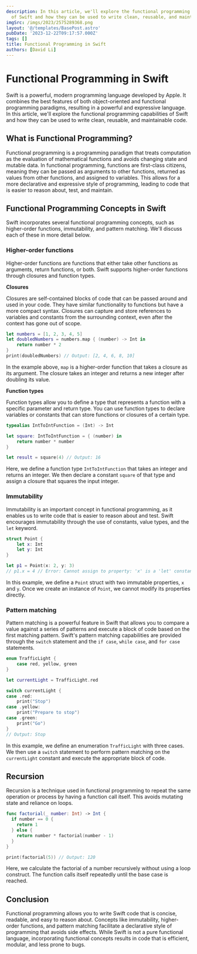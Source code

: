 ```yaml
---
description: In this article, we'll explore the functional programming capabilities
  of Swift and how they can be used to write clean, reusable, and maintainable code
imgSrc: /imgs/2023/2575289368.png
layout: '@/templates/BasePost.astro'
pubDate: '2023-12-22T09:17:57.000Z'
tags: []
title: Functional Programming in Swift
authors: [David Li]
---
```


# Functional Programming in Swift

Swift is a powerful, modern programming language developed by Apple. It combines the best features of both object-oriented and functional programming paradigms, resulting in a powerful and expressive language. In this article, we'll explore the functional programming capabilities of Swift and how they can be used to write clean, reusable, and maintainable code.

## What is Functional Programming?

Functional programming is a programming paradigm that treats computation as the evaluation of mathematical functions and avoids changing state and mutable data. In functional programming, functions are first-class citizens, meaning they can be passed as arguments to other functions, returned as values from other functions, and assigned to variables. This allows for a more declarative and expressive style of programming, leading to code that is easier to reason about, test, and maintain.

## Functional Programming Concepts in Swift

Swift incorporates several functional programming concepts, such as higher-order functions, immutability, and pattern matching. We'll discuss each of these in more detail below.

### Higher-order functions

Higher-order functions are functions that either take other functions as arguments, return functions, or both. Swift supports higher-order functions through closures and function types.

**Closures**

Closures are self-contained blocks of code that can be passed around and used in your code. They have similar functionality to functions but have a more compact syntax. Closures can capture and store references to variables and constants from the surrounding context, even after the context has gone out of scope.

```swift
let numbers = [1, 2, 3, 4, 5]
let doubledNumbers = numbers.map { (number) -> Int in
    return number * 2
}
print(doubledNumbers) // Output: [2, 4, 6, 8, 10]
```

In the example above, `map` is a higher-order function that takes a closure as its argument. The closure takes an integer and returns a new integer after doubling its value.

**Function types**

Function types allow you to define a type that represents a function with a specific parameter and return type. You can use function types to declare variables or constants that can store functions or closures of a certain type.

```swift
typealias IntToIntFunction = (Int) -> Int

let square: IntToIntFunction = { (number) in
    return number * number
}

let result = square(4) // Output: 16
```

Here, we define a function type `IntToIntFunction` that takes an integer and returns an integer. We then declare a constant `square` of that type and assign a closure that squares the input integer.

### Immutability

Immutability is an important concept in functional programming, as it enables us to write code that is easier to reason about and test. Swift encourages immutability through the use of constants, value types, and the `let` keyword.

```swift
struct Point {
    let x: Int
    let y: Int
}

let p1 = Point(x: 2, y: 3)
// p1.x = 4 // Error: Cannot assign to property: 'x' is a 'let' constant
```

In this example, we define a `Point` struct with two immutable properties, `x` and `y`. Once we create an instance of `Point`, we cannot modify its properties directly.

### Pattern matching

Pattern matching is a powerful feature in Swift that allows you to compare a value against a series of patterns and execute a block of code based on the first matching pattern. Swift's pattern matching capabilities are provided through the `switch` statement and the `if case`, `while case`, and `for case` statements.

```swift
enum TrafficLight {
    case red, yellow, green
}

let currentLight = TrafficLight.red

switch currentLight {
case .red:
    print("Stop")
case .yellow:
    print("Prepare to stop")
case .green:
    print("Go")
}
// Output: Stop
```

In this example, we define an enumeration `TrafficLight` with three cases. We then use a `switch` statement to perform pattern matching on the `currentLight` constant and execute the appropriate block of code.

## Recursion
Recursion is a technique used in functional programming to repeat the same operation or process by having a function call itself. This avoids mutating state and reliance on loops.

```swift
func factorial(_ number: Int) -> Int {
  if number == 0 {
    return 1 
  } else {
    return number * factorial(number - 1)
  }
}

print(factorial(5)) // Output: 120
```

Here, we calculate the factorial of a number recursively without using a loop construct. The function calls itself repeatedly until the base case is reached.
## Conclusion

Functional programming allows you to write Swift code that is concise, readable, and easy to reason about. Concepts like immutability, higher-order functions, and pattern matching facilitate a declarative style of programming that avoids side effects. While Swift is not a pure functional language, incorporating functional concepts results in code that is efficient, modular, and less prone to bugs.